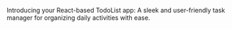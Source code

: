 Introducing your React-based TodoList app: A sleek and user-friendly task manager for organizing daily activities with ease.
